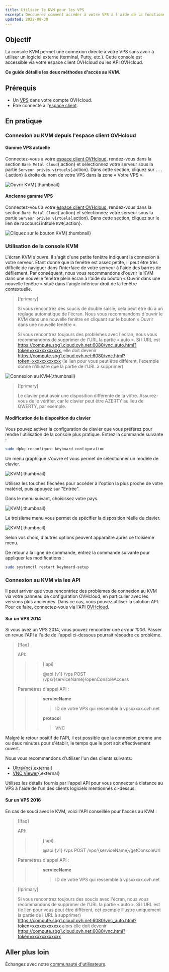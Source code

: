 ```yaml
---
title: Utiliser le KVM pour les VPS
excerpt: Découvrez comment accéder à votre VPS à l'aide de la fonctionnalité KVM
updated: 2022-08-30
---
```


## Objectif

La console KVM permet une connexion directe à votre VPS sans avoir à utiliser un logiciel externe (terminal, Putty, etc.). Cette console est accessible via votre espace client OVHcloud ou les API OVHcloud.  

**Ce guide détaille les deux méthodes d'accès au KVM.**

## Prérequis

- Un [VPS](https://www.ovhcloud.com/fr-ca/vps/) dans votre compte OVHcloud.
- Être connecté à l'[espace client](/links/manager).

## En pratique

### Connexion au KVM depuis l'espace client OVHcloud

#### Gamme VPS actuelle

Connectez-vous à votre [espace client OVHcloud](/links/manager), rendez-vous dans la section `Bare Metal Cloud`{.action} et sélectionnez votre serveur sous la partie `Serveur privés virtuels`{.action}. Dans cette section, cliquez sur `...`{.action} à droite du nom de votre VPS dans la zone « Votre VPS ».

![Ouvrir KVM](images/kvm-new1.png){.thumbnail}

#### Ancienne gamme VPS

Connectez-vous à votre [espace client OVHcloud](/links/manager), rendez-vous dans la section `Bare Metal Cloud`{.action} et sélectionnez votre serveur sous la partie `Serveur privés virtuels`{.action}. Dans cette section, cliquez sur le lien de raccourci intitulé `KVM`{.action}.

![Cliquez sur le bouton KVM](images/kvm-new2.png){.thumbnail}

### Utilisation de la console KVM

L'écran KVM s'ouvre. Il s'agit d'une petite fenêtre indiquant la connexion à votre serveur. Étant donné que la fenêtre est assez petite, il peut être très difficile de naviguer dans l'interface de votre serveur à l'aide des barres de défilement. Par conséquent, nous vous recommandons d'ouvrir le KVM dans une nouvelle fenêtre plein écran à l'aide du bouton « Ouvrir dans une nouvelle fenêtre » situé dans l'angle inférieur droit de la fenêtre contextuelle.

> [!primary]
>
> Si vous rencontrez des soucis de double saisie, cela peut être dû à un réglage automatique de l'écran. Nous vous recommandons d'ouvrir le KVM dans une nouvelle fenêtre en cliquant sur le bouton « Ouvrir dans une nouvelle fenêtre ».
>
> Si vous rencontrez toujours des problèmes avec l'écran, nous vous recommandons de supprimer de l'URL la partie « auto ». Si l'URL est https://compute.sbg1.cloud.ovh.net:6080/vnc_auto.html?token=xxxxxxxxxxxx, elle doit devenir https://compute.sbg1.cloud.ovh.net:6080/vnc.html?token=xxxxxxxxxxxx (le lien pour vous peut être différent, l'exemple donné n'illustre que la partie de l'URL à supprimer)
>

![Connexion au KVM](images/kvm_screen.png){.thumbnail}

> [!primary]
>
> Le clavier peut avoir une disposition différente de la vôtre. Assurez-vous de le vérifier, car le clavier peut être AZERTY au lieu de QWERTY, par exemple.
>

#### Modification de la disposition du clavier

Vous pouvez activer la configuration de clavier que vous préférez pour rendre l'utilisation de la console plus pratique. Entrez la commande suivante :

```bash
sudo dpkg-reconfigure keyboard-configuration
```

Un menu graphique s'ouvre et vous permet de sélectionner un modèle de clavier.

![KVM](images/kvm_vps01.png){.thumbnail}

Utilisez les touches fléchées pour accéder à l'option la plus proche de votre matériel, puis appuyez sur "Entrée". 

Dans le menu suivant, choisissez votre pays.

![KVM](images/kvm_vps02.png){.thumbnail}

Le troisième menu vous permet de spécifier la disposition réelle du clavier.

![KVM](images/kvm_vps03.png){.thumbnail}

Selon vos choix, d'autres options peuvent apparaître après ce troisième menu.

De retour à la ligne de commande, entrez la commande suivante pour appliquer les modifications :

```bash
sudo systemctl restart keyboard-setup
```

### Connexion au KVM via les API

Il peut arriver que vous rencontriez des problèmes de connexion au KVM via votre panneau de configuration OVHcloud, en particulier avec les versions plus anciennes. Dans ce cas, vous pouvez utiliser la solution API. Pour ce faire, connectez-vous via l'API [OVHcloud](https://ca.api.ovh.com/).

#### Sur un VPS 2014

Si vous avez un VPS 2014, vous pouvez rencontrer  une *erreur 1006*. Passer en revue l'API à l'aide de l'appel ci-dessous pourrait résoudre ce problème.

> [!faq]
>
> API:
>
>> > [!api]
>> >
>> > @api {v1} /vps POST /vps/{serviceName}/openConsoleAccess
>> >
>>
>
> Paramètres d'appel API :
>
>> > **serviceName**
>> >
>> >> ID de votre VPS qui ressemble à vpsxxxxx.ovh.net
>> >
>> > **protocol** 
>> >
>> >> VNC
>

Malgré le retour positif de l'API, il est possible que la connexion prenne une ou deux minutes pour s'établir, le temps que le port soit effectivement ouvert.

Nous vous recommandons d'utiliser l'un des clients suivants:

- [UltraVnc](https://www.uvnc.com/downloads/ultravnc.html){.external}
- [VNC Viewer](https://www.realvnc.com/en/connect/download/viewer/){.external}

Utilisez les détails fournis par l'appel API pour vous connecter à distance au VPS à l'aide de l'un des clients logiciels mentionnés ci-dessus.

#### Sur un VPS 2016

En cas de souci avec le KVM, voici l'API conseillée pour l'accès au KVM :

> [!faq]
>
> API:
>
>> > [!api]
>> >
>> > @api {v1} /vps POST /vps/{serviceName}/getConsoleUrl
>> >
>>
>
> Paramètres d'appel API :
>
>> > **serviceName**
>> >
>> >> ID de votre VPS qui ressemble à vpsxxxxx.ovh.net
>

> [!primary]
>
> Si vous rencontrez toujours des soucis avec l'écran, nous vous recommandons de supprimer de l'URL la partie « auto ». Si l'URL est (le lien pour vous peut être différent, cet exemple illustre uniquement la partie de l'URL à supprimer) https://compute.sbg1.cloud.ovh.net:6080/vnc_auto.html?token=xxxxxxxxxxxx alors elle doit devenir https://compute.sbg1.cloud.ovh.net:6080/vnc.html?token=xxxxxxxxxxxx
>

## Aller plus loin

Échangez avec notre [communauté d'utilisateurs](/links/community).
